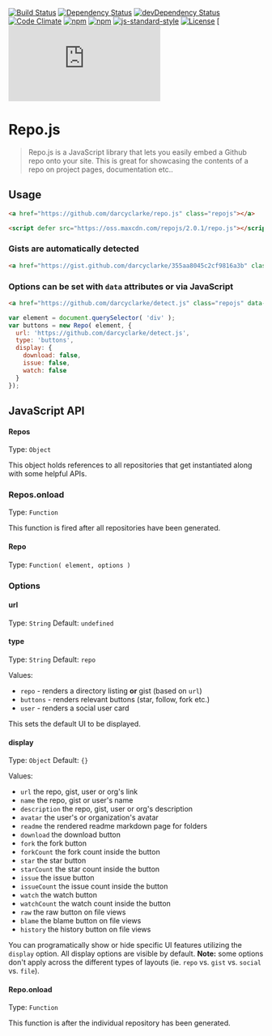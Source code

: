 


[![Build Status](http://img.shields.io/travis/darcyclarke/Repo.js.svg?style=flat-square)](https://travis-ci.org/darcyclarke/Repo.js)
[![Dependency Status](https://david-dm.org/darcyclarke/repo.js/badges.svg?style=flat-square)](https://david-dm.org/darcyclarke/repo.js/badges)
[![devDependency Status](https://david-dm.org/darcyclarke/repo.js/badges/dev-status.svg?style=flat-square)](https://david-dm.org/darcyclarke/repo.js/badges#info=devDependencies)
[![Code Climate](http://img.shields.io/codeclimate/github/darcyclarke/Repo.js.svg?style=flat-square)](https://codeclimate.com/github/darcyclarke/Repo.js)
[![npm](https://img.shields.io/npm/v/repo.js.svg?maxAge=2592000&style=flat-square)](https://www.npmjs.com/package/repo.js)
[![npm](https://img.shields.io/npm/dt/repo.js.svg?maxAge=2592000&style=flat-square)](https://www.npmjs.com/package/repo.js)
[![js-standard-style](https://img.shields.io/badge/code%20style-standard-green.svg?style=flat-square)](https://github.com/feross/standard)
[![License](http://img.shields.io/:license-mit-blue.svg?style=flat-square)](http://darcyclarke.mit-license.org)
[![Join the chat at https://gitter.im/darcyclarke/Repo.js](http://img.shields.io/:Gitter-Join Chat-orange.svg?style=flat-square)](https://gitter.im/darcyclarke/Repo.js)

Repo.js
=======

> Repo.js is a JavaScript library that lets you easily embed a Github repo onto your site. This is great for showcasing the contents of a repo on project pages, documentation etc..

## Usage

```html
<a href="https://github.com/darcyclarke/repo.js" class="repojs"></a>
```

```html
<script defer src="https://oss.maxcdn.com/repojs/2.0.1/repo.js"></script>
```

### Gists are automatically detected

```html
<a href="https://gist.github.com/darcyclarke/355aa8045c2cf9816a3b" class="repojs"></a>
```

### Options can be set with `data` attributes or via JavaScript

```html
<a href="https://github.com/darcyclarke/detect.js" class="repojs" data-type="user"></a>
```

```javascript
var element = document.querySelector( 'div' );
var buttons = new Repo( element, {
  url: 'https://github.com/darcyclarke/detect.js',
  type: 'buttons',
  display: {
    download: false,
    issue: false,
    watch: false
  }
});
```

## JavaScript API

#### Repos
Type: `Object`

This object holds references to all repositories that get instantiated along with some helpful APIs.

### Repos.onload
Type: `Function`

This function is fired after all repositories have been generated.

#### Repo
Type: `Function( element, options )`

### Options

#### url

Type: `String`
Default: `undefined`

#### type
Type: `String`
Default: `repo`

Values:
  - `repo` - renders a directory listing **or** gist (based on `url`)
  - `buttons` - renders relevant buttons (star, follow, fork etc.)
  - `user` - renders a social user card

This sets the default UI to be displayed.

#### display
Type: `Object`
Default: `{}`

Values:
  - `url` the repo, gist, user or org's link
  - `name` the repo, gist or user's name
  - `description` the repo, gist, user or org's description
  - `avatar` the user's or organization's avatar
  - `readme` the rendered readme markdown page for folders
  - `download` the download button
  - `fork` the fork button
  - `forkCount` the fork count inside the button
  - `star` the star button
  - `starCount` the star count inside the button
  - `issue` the issue button
  - `issueCount` the issue count inside the button
  - `watch` the watch button
  - `watchCount` the watch count inside the button
  - `raw` the raw button on file views
  - `blame` the blame button on file views
  - `history` the history button on file views

You can programatically show or hide specific UI features utilizing the `display` option. All display options are visible by default. **Note:** some options don't apply across the different types of layouts (ie. `repo` vs. `gist` vs. `social` vs. `file`).

#### Repo.onload
Type: `Function`

This function is after the individual repository has been generated.
